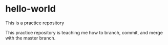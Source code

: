 # hello-world
This is a practice repository

This practice repository is teaching me how to branch, commit, and merge with the master branch.
